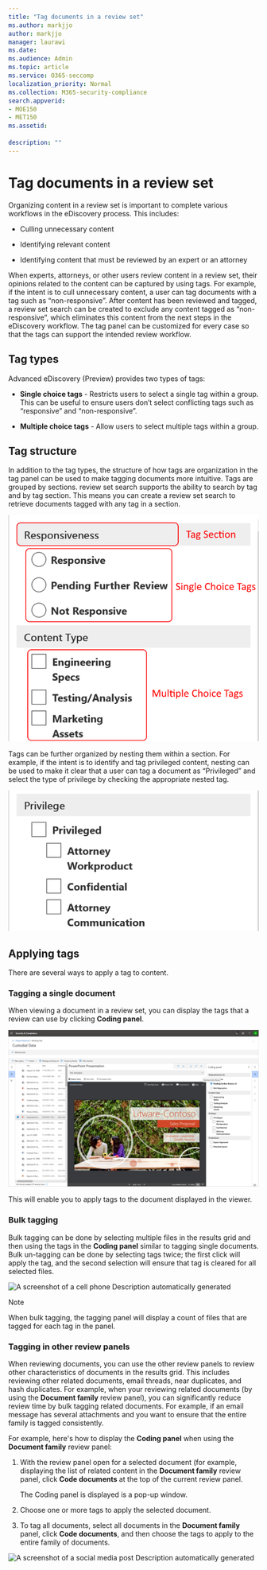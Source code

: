 ```yaml
---
title: "Tag documents in a review set"
ms.author: markjjo
author: markjjo
manager: laurawi
ms.date: 
ms.audience: Admin
ms.topic: article
ms.service: O365-seccomp
localization_priority: Normal
ms.collection: M365-security-compliance 
search.appverid: 
- MOE150
- MET150
ms.assetid: 

description: ""
---
```


# Tag documents in a review set

Organizing content in a review set is important to complete various workflows in the eDiscovery process. This includes:

-  Culling unnecessary content

- Identifying relevant content
 
-  Identifying content that must be reviewed by an expert or an attorney

When experts, attorneys, or other users review content in a review set, their opinions related to the content can be captured by using tags. For example, if the intent is to cull unnecessary content, a user can tag documents with a tag such as “non-responsive”. After content has been reviewed and tagged, a review set search can be created to exclude any content tagged as “non-responsive”, which eliminates this content from the next steps in the eDiscovery workflow. The tag panel can be customized for every case so that the tags can support the intended review workflow.

## Tag types

Advanced eDiscovery (Preview) provides two types of tags:

- **Single choice tags** - Restricts users to select a single tag within a group. This can be useful to ensure users don’t select conflicting tags such as “responsive” and “non-responsive”. 

- **Multiple choice tags** - Allow users to select multiple tags within a group.

## Tag structure

In addition to the tag types, the structure of how tags are organization in the tag panel can be used to make tagging documents more intuitive. Tags are grouped by sections. review set search supports the ability to search by tag and by tag section. This means you can create a review set search to retrieve documents tagged with any tag in a section.

![Tag sections in the tag panel](../media/Tagtypes.png)

Tags can be further organized by nesting them within a section. For example, if the intent is to identify and tag privileged content, nesting can be used to make it clear that a user can tag a document as “Privileged” and select the type of privilege by checking the appropriate nested tag.

![Nested tags within a tag section](../media/Nestingtags.png)

## Applying tags

There are several ways to apply a tag to content.

### Tagging a single document

When viewing a document in a review set, you can display the tags that a review can use by clicking **Coding panel**.

![Click Tag panel to display the tag panel](../media/Singledoctag.png)

This will enable you to apply tags to the document displayed in the viewer.

### Bulk tagging

Bulk tagging can be done by selecting multiple files in the results grid and then using the tags in the **Coding panel** similar to tagging single documents. Bulk un-tagging can be done by selecting tags twice; the first click will apply the tag, and the second selection will ensure that tag is cleared for all selected files.

![A screenshot of a cell phone
Description automatically generated](../media/Bulktag.png)

> [!NOTE]
> When bulk tagging, the tagging panel will display a count of files that are tagged for each tag in the panel.

### Tagging in other review panels

When reviewing documents, you can use the other review panels to review other characteristics of documents in the results grid. This includes reviewing other related documents, email threads, near duplicates, and hash duplicates. For example, when your reviewing related documents (by using the **Document family** review panel), you can significantly reduce review time by bulk tagging related documents. For example, if an email message has several attachments and you want to ensure that the entire family is tagged consistently.

For example, here's how to display the **Coding panel** when using the **Document family** review panel:

1. With the review panel open for a selected document (for example, displaying the list of related content in the **Document family** review panel, click **Code documents** at the top of the current review panel.

   The Coding panel is displayed is a pop-up window.

2. Choose one or more tags to apply the selected document. 

3. To tag all documents, select all documents in the **Document family** panel, click **Code documents**, and then choose the tags to apply to the entire family of documents.

![A screenshot of a social media post
Description automatically generated](../media/Relatedtag.png)
